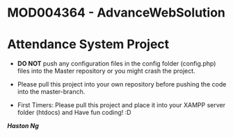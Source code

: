 # MOD004364 - AdvanceWebSolution

# Attendance System Project

* **DO NOT** push any configuration files in the config folder (config.php) files into the Master repository or you might crash the project.
* Please pull this project into your own repository before pushing the code into the master-branch.

* First Timers: Please pull this project and place it into your XAMPP server folder (htdocs) and Have fun coding! :D





**_Haston Ng_**
